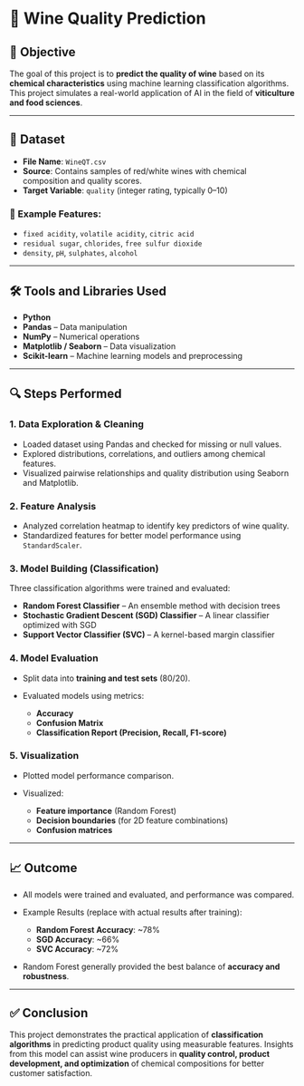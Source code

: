 
# 🍷 Wine Quality Prediction

## 📌 Objective

The goal of this project is to **predict the quality of wine** based on its **chemical characteristics** using machine learning classification algorithms. This project simulates a real-world application of AI in the field of **viticulture and food sciences**.

---

## 📂 Dataset

* **File Name**: `WineQT.csv`
* **Source**: Contains samples of red/white wines with chemical composition and quality scores.
* **Target Variable**: `quality` (integer rating, typically 0–10)

### 🧪 Example Features:

* `fixed acidity`, `volatile acidity`, `citric acid`
* `residual sugar`, `chlorides`, `free sulfur dioxide`
* `density`, `pH`, `sulphates`, `alcohol`

---

## 🛠️ Tools and Libraries Used

* **Python**
* **Pandas** – Data manipulation
* **NumPy** – Numerical operations
* **Matplotlib / Seaborn** – Data visualization
* **Scikit-learn** – Machine learning models and preprocessing

---

## 🔍 Steps Performed

### 1. **Data Exploration & Cleaning**

* Loaded dataset using Pandas and checked for missing or null values.
* Explored distributions, correlations, and outliers among chemical features.
* Visualized pairwise relationships and quality distribution using Seaborn and Matplotlib.

### 2. **Feature Analysis**

* Analyzed correlation heatmap to identify key predictors of wine quality.
* Standardized features for better model performance using `StandardScaler`.

### 3. **Model Building (Classification)**

Three classification algorithms were trained and evaluated:

* **Random Forest Classifier** – An ensemble method with decision trees
* **Stochastic Gradient Descent (SGD) Classifier** – A linear classifier optimized with SGD
* **Support Vector Classifier (SVC)** – A kernel-based margin classifier

### 4. **Model Evaluation**

* Split data into **training and test sets** (80/20).
* Evaluated models using metrics:

  * **Accuracy**
  * **Confusion Matrix**
  * **Classification Report (Precision, Recall, F1-score)**

### 5. **Visualization**

* Plotted model performance comparison.
* Visualized:

  * **Feature importance** (Random Forest)
  * **Decision boundaries** (for 2D feature combinations)
  * **Confusion matrices**

---

## 📈 Outcome

* All models were trained and evaluated, and performance was compared.

* Example Results (replace with actual results after training):

  * **Random Forest Accuracy**: \~78%
  * **SGD Accuracy**: \~66%
  * **SVC Accuracy**: \~72%

* Random Forest generally provided the best balance of **accuracy and robustness**.

---

## ✅ Conclusion

This project demonstrates the practical application of **classification algorithms** in predicting product quality using measurable features. Insights from this model can assist wine producers in **quality control, product development, and optimization** of chemical compositions for better customer satisfaction.

